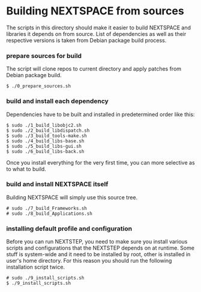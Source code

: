 # Building NEXTSPACE from sources

The scripts in this directory should make it easier to build NEXTSPACE and libraries it depends on from source. List of dependencies as well as their respective versions is taken from Debian package build process. 

### prepare sources for build

The script will clone repos to current directory and apply patches from Debian package build.

    $ ./0_prepare_sources.sh

### build and install each dependency

Dependencies have to be built and installed in predetermined order like this:

    $ sudo ./1_build_libobjc2.sh
    $ sudo ./2_build_libdispatch.sh
    $ sudo ./3_build_tools-make.sh
    $ sudo ./4_build_libs-base.sh
    $ sudo ./5_build_libs-gui.sh
    $ sudo ./6_build_libs-back.sh

Once you install everything for the very first time, you can more selective as to what to build.

### build and install NEXTSPACE itself

Building NEXTSPACE will simply use this source tree.

    # sudo ./7_build_Frameworks.sh
    # sudo ./8_build_Applications.sh

### installing default profile and configuration

Before you can run NEXTSTEP, you need to make sure you install various scripts and configurations that the NEXTSTEP depends on at runtime. Some stuff is system-wide and it need to be installed by root, other is installed in user's home directory. For this reason you should run the following installation script twice. 

    # sudo ./9_install_scripts.sh
    $ ./9_install_scripts.sh

